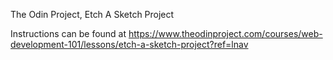 The Odin Project, Etch A Sketch Project

Instructions can be found at https://www.theodinproject.com/courses/web-development-101/lessons/etch-a-sketch-project?ref=lnav
